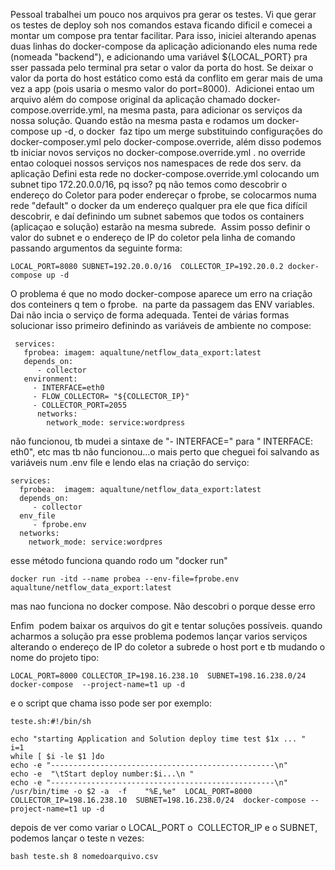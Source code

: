 Pessoal trabalhei um pouco nos arquivos pra gerar os testes. Vi que gerar os testes de deploy soh nos comandos estava ficando dificil e comecei a montar um compose pra tentar facilitar.
Para isso, iniciei alterando apenas duas linhas do docker-compose da aplicação adicionando eles numa rede (nomeada "backend"), e adicionando uma variável ${LOCAL_PORT} pra sser passada pelo terminal pra setar o valor da porta do host. Se deixar o valor da porta do host estático como está da conflito em gerar mais de uma vez a app (pois usaria o mesmo valor do port=8000). 
Adicionei entao um arquivo além do compose original da aplicação chamado docker-compose.override.yml, na mesma pasta, para adicionar os serviços da nossa solução. Quando estão na mesma pasta e rodamos um docker-compose up -d, o docker  faz tipo um merge substituindo configurações do docker-composer.yml pelo docker-compose.override, além disso podemos tb iniciar novos serviços no docker-compose.override.yml . no override entao coloquei nossos serviços nos namespaces de rede dos serv. da aplicação
Defini esta rede no docker-compose.override.yml colocando um subnet tipo 172.20.0.0/16, pq isso? pq não temos como descobrir o endereço do Coletor para poder endereçar o fprobe, se colocarmos numa rede "default" o docker da um endereço qualquer pra ele que fica difícil descobrir, e daí definindo um subnet sabemos que todos os containers (aplicaçao e solução) estarão na mesma subrede.  Assim posso definir o valor do subnet e o endereço de IP do coletor pela linha de comando passando argumentos da seguinte forma:

```
LOCAL_PORT=8080 SUBNET=192.20.0.0/16  COLLECTOR_IP=192.20.0.2 docker-compose up -d
```
O problema é que no modo docker-compose aparece um erro na criação dos conteiners q tem o fprobe.  na parte da passagem das ENV variables. Dai não incia o serviço de forma adequada. Tentei de várias formas solucionar isso primeiro definindo as variáveis de ambiente no compose:

```
 services:
   fprobea: imagem: aqualtune/netflow_data_export:latest
   depends_on:      
      - collector          
   environment:       
     - INTERFACE=eth0       
     - FLOW_COLLECTOR= "${COLLECTOR_IP}"      
     - COLLECTOR_PORT=2055    
      networks:          
        network_mode: service:wordpress
```

não funcionou, tb mudei a sintaxe de "- INTERFACE=" para " INTERFACE: eth0", etc mas tb não funcionou...o mais perto que cheguei foi salvando as variáveis num .env file e lendo elas na criação do serviço: 

```
services:
  fprobea:  imagem: aqualtune/netflow_data_export:latest 
  depends_on: 
     - collector     
  env_file 
     - fprobe.env     
  networks:
    network_mode: service:wordpres 
``` 

esse método funciona quando rodo um "docker run"
```
docker run -itd --name probea --env-file=fprobe.env aqualtune/netflow_data_export:latest
```
mas nao funciona no docker compose. Não descobri o porque desse erro

Enfim  podem baixar os arquivos do git e tentar soluções possíveis. quando acharmos a solução pra esse problema podemos lançar varios serviços alterando o endereço de IP do coletor a subrede o host port e tb mudando o nome do projeto tipo:
```
LOCAL_PORT=8000 COLLECTOR_IP=198.16.238.10  SUBNET=198.16.238.0/24  docker-compose  --project-name=t1 up -d
```
e o script que chama isso pode ser por exemplo:
```
teste.sh:#!/bin/sh

echo "starting Application and Solution deploy time test $1x ... "
i=1
while [ $i -le $1 ]do 
echo -e "--------------------------------------------------\n"	 
echo -e  "\tStart deploy number:$i...\n " 
echo -e "--------------------------------------------------\n"       
/usr/bin/time -o $2 -a  -f    "%E,%e"  LOCAL_PORT=8000 COLLECTOR_IP=198.16.238.10  SUBNET=198.16.238.0/24  docker-compose --project-name=t1 up -d
```
depois de ver como variar o LOCAL_PORT o  COLLECTOR_IP e o SUBNET, podemos lançar o teste n vezes:

```
bash teste.sh 8 nomedoarquivo.csv
```